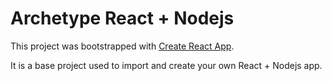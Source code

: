 # Archetype React + Nodejs

This project was bootstrapped with [Create React App](https://github.com/facebook/create-react-app).

It is a base project used to import and create your own React + Nodejs app.

